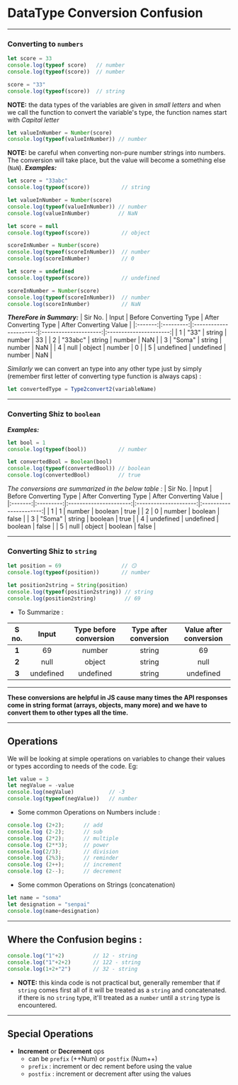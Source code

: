 # DataType Conversion Confusion
---

### Converting to `numbers` 

```javascript
let score = 33
console.log(typeof score)   // number
console.log(typeof(score))  // number

score = "33"
console.log(typeof(score))  // string
```
**NOTE:** the data types of the variables are given in _small letters_ and when we call the function to convert the variable's type, the function names start with _Capital letter_

```javascript
let valueInNumber = Number(score)   
console.log(typeof(valueInNumber)) // number
```

**NOTE:** be careful when converting non-pure number strings into numbers. The conversion will take place, but the value will become a something else (`NaN`). 
***Examples:*** 
```javascript
let score = "33abc"
console.log(typeof(score))          // string

let valueInNumber = Number(score)
console.log(typeof(valueInNumber)) // number
console.log(valueInNumber)         // NaN
```
```javascript
let score = null
console.log(typeof(score))          // object

scoreInNumber = Number(score)
console.log(typeof(scoreInNumber))  // number
console.log(scoreInNumber)          // 0
```
```javascript
let score = undefined
console.log(typeof(score))          // undefined

scoreInNumber = Number(score)
console.log(typeof(scoreInNumber))  // number
console.log(scoreInNumber)          // NaN
```
***ThereFore in Summary:***
| Sir No. |   Input   | Before Converting Type | After Converting Type | After Converting Value |
|:-------:|:---------:|:----------------------:|:---------------------:|:----------------------:|
|    1    |    "33"   |         string         |         number        |           33           |
|    2    |  "33abc"  |         string         |         number        |           NaN          |
|    3    |   "Soma"  |         string         |         number        |           NaN          |
|    4    |    null   |         object         |         number        |            0           |
|    5    | undefined |        undefined       |         number        |           NaN          |

_Similarly_ we can convert an type into any other type just by simply (remember first letter of converting type function is always caps) : 
```javascript
let convertedType = Type2convert2(variableName)
```
---
### Converting Shiz to `boolean`
***Examples:***
```javascript
let bool = 1
console.log(typeof(bool))          // number

let convertedBool = Boolean(bool)
console.log(typeof(convertedBool)) // boolean
console.log(convertedBool)         // true
```
_The conversions are summarized in the below table :_
| Sir No. |   Input   | Before Converting Type | After Converting Type | After Converting Value |
|:-------:|:---------:|:----------------------:|:---------------------:|:----------------------:|
|    1    |     1     |         number         |        boolean        |          true          |
|    2    |     0     |         number         |        boolean        |          false         |
|    3    |   "Soma"  |         string         |        boolean        |          true          |
|    4    | undefined |        undefined       |        boolean        |          false         |
|    5    |    null   |         object         |        boolean        |          false         |

---
### Converting Shiz to `string`

```javascript
let position = 69                   // 😏
console.log(typeof(position))       // number

let position2string = String(position)
console.log(typeof(position2string)) // string
console.log(position2string)         // 69
```
- To Summarize : 

| **S no.** 	| **Input** 	| **Type before conversion** 	| **Type after conversion** 	| **Value after conversion** 	|
|:---------:	|:---------:	|:--------------------------:	|:-------------------------:	|:--------------------------:	|
|   **1**   	|     69    	|           number           	|           string          	|             69             	|
|   **2**   	|    null   	|           object           	|           string          	|            null            	|
|   **3**   	| undefined 	|          undefined         	|           string          	|          undefined         	|
---

**These conversions are helpful in JS cause many times the API responses come in string format (arrays, objects, many more) and we have to convert them to other types all the time.**

---

## Operations 

We will be looking at simple operations on variables to change their values or types according to needs of the code.
Eg:
```javascript
let value = 3
let negValue = -value
console.log(negValue)           // -3
console.log(typeof(negValue))   // number
```

- Some common Operations on Numbers include : 
```javascript
console.log (2+2);      // add
console.log (2-2);      // sub
console.log (2*2);      // multiple
console.log (2**3);     // power
console.log(2/3);       // division
console.log (2%3);      // reminder
console.log (2++);      // increment
console.log (2--);      // decrement
```

- Some common Operations on Strings (concatenation)
```javascript
let name = "soma"
let designation = "senpai"
console.log(name+designation)
```

---

## Where the Confusion begins : 

```javascript
console.log("1"+2)         // 12 - string
console.log("1"+2+2)       // 122 - string
console.log(1+2+"2")       // 32 - string
```
- **NOTE:** this kinda code is not practical but, generally remember that if `string` comes first all of it will be treated as a `string` and concatenated. if there is no `string` type, it'll treated as a `number` until a `string` type is encountered.

---

## Special Operations 

- **Increment** or **Decrement** ops
    - can be `prefix` (++Num) or `postfix` (Num++)
    - `prefix` : increment or dec rement before using the value
    - `postfix` : increment or decrement after using the values
